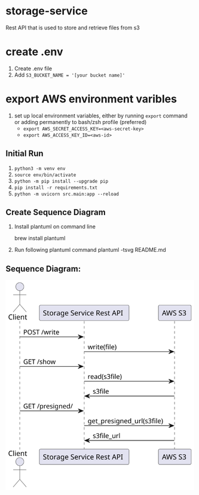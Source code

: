 # storage-service
Rest API that is used to store and retrieve files from s3

# create .env
1. Create .env file
2. Add `S3_BUCKET_NAME = '[your bucket name]'`

# export AWS environment varibles 
1. set up local environment variables, either by running `export` command or adding permanently to bash/zsh profile (preferred)
    - `export AWS_SECRET_ACCESS_KEY=<aws-secret-key>`
    - `export AWS_ACCESS_KEY_ID=<aws-id>`

## Initial Run
1. `python3 -m venv env`
2. `source env/bin/activate`
3. `python -m pip install --upgrade pip`
4. `pip install -r requirements.txt`
5. `python -m uvicorn src.main:app --reload`

## Create Sequence Diagram

1. Install plantuml on command line
    
    brew install plantuml
2. Run following plantuml command
    plantuml -tsvg README.md

## Sequence Diagram: 

![](StorageServiceDiagram.svg)
<div hidden>
@startuml StorageServiceDiagram

actor Client

Client -> "Storage Service Rest API": POST /write
"Storage Service Rest API" -> "AWS S3": write(file)

Client -> "Storage Service Rest API": GET /show
"Storage Service Rest API" ->  "AWS S3": read(s3file)
"AWS S3" -> "Storage Service Rest API": s3file

Client -> "Storage Service Rest API": GET /presigned/
"Storage Service Rest API" ->  "AWS S3": get_presigned_url(s3file)
"AWS S3" -> "Storage Service Rest API": s3file_url

@enduml

</div>
